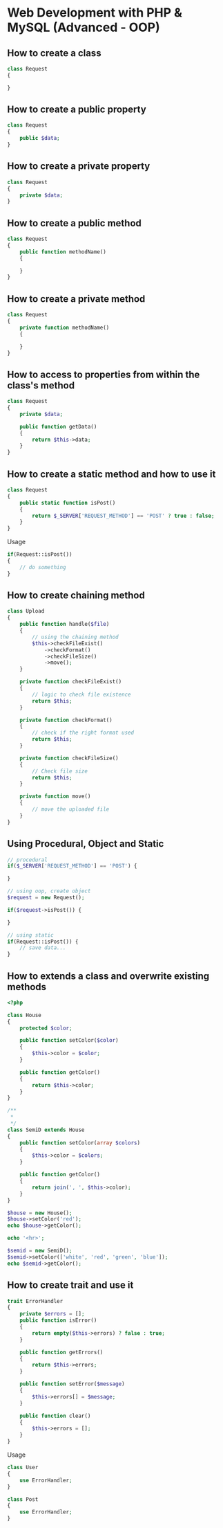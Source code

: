 # Web Development with PHP & MySQL (Advanced - OOP)

## How to create a class

```php
class Request 
{

}
```

## How to create a public property

```php
class Request
{
	public $data;
}
```

## How to create a private property

```php
class Request
{
	private $data;
}
```

## How to create a public method

```php
class Request
{
	public function methodName()
	{

	}
}
```

## How to create a private method

```php
class Request
{
	private function methodName()
	{

	}
}
```

## How to access to properties from within the class's method

```php
class Request
{
	private $data;

	public function getData()
	{
		return $this->data;
	}
}
```

## How to create a static method and how to use it

```php
class Request
{
	public static function isPost()
	{
		return $_SERVER['REQUEST_METHOD'] == 'POST' ? true : false;
	}
}
```

Usage

```php
if(Request::isPost())
{
	// do something
}
```

## How to create chaining method

```php
class Upload
{
    public function handle($file)
    {
        // using the chaining method
        $this->checkFileExist()
            ->checkFormat()
            ->checkFileSize()
            ->move();
    }

    private function checkFileExist()
    {
        // logic to check file existence
        return $this;
    }

    private function checkFormat()
    {
        // check if the right format used
        return $this;
    }

    private function checkFileSize()
    {
        // Check file size
        return $this;
    }

    private function move()
    {
        // move the uploaded file
    }
}
```

## Using Procedural, Object and Static

```php
// procedural
if($_SERVER['REQUEST_METHOD'] == 'POST') {

}

// using oop, create object
$request = new Request();

if($request->isPost()) {

}

// using static
if(Request::isPost()) {
    // save data...
}
```

## How to extends a class and overwrite existing methods

```php
<?php

class House
{
    protected $color;

    public function setColor($color)
    {
        $this->color = $color;
    }

    public function getColor()
    {
        return $this->color;
    }
}

/**
 *
 */
class SemiD extends House
{
    public function setColor(array $colors)
    {
        $this->color = $colors;
    }

    public function getColor()
    {
        return join(', ', $this->color);
    }
}

$house = new House();
$house->setColor('red');
echo $house->getColor();

echo '<hr>';

$semid = new SemiD();
$semid->setColor(['white', 'red', 'green', 'blue']);
echo $semid->getColor();
```

## How to create trait and use it

```php
trait ErrorHandler
{
    private $errors = [];
    public function isError()
    {
        return empty($this->errors) ? false : true;
    }

    public function getErrors()
    {
        return $this->errors;
    }

    public function setError($message)
    {
        $this->errors[] = $message;
    }

    public function clear()
    {
        $this->errors = [];
    }
}
```

Usage

```php
class User
{
    use ErrorHandler;
}
```

```php
class Post
{
    use ErrorHandler;
}
```